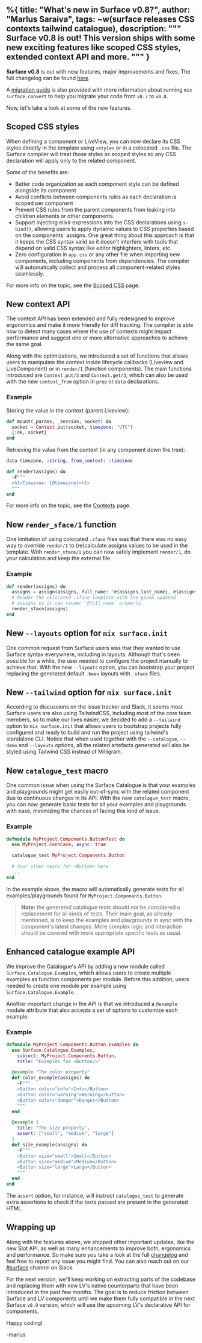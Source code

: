 %{
  title: "What's new in Surface v0.8?",
  author: "Marlus Saraiva",
  tags: ~w(surface releases CSS contexts tailwind catalogue),
  description: """
  Surface v0.8 is out! This version ships with some new exciting features like
  scoped CSS styles, extended context API and more.
  """
}
---

**Surface v0.8** is out with new features, major improvements and fixes. The full changelog can
be found [here](https://github.com/surface-ui/surface/blob/main/CHANGELOG.md#v080-2022-09-01).

A [migration guide](https://github.com/surface-ui/surface/blob/v0.8.0/MIGRATING.md) is also provided with
more information about running `mix surface.convert` to help you migrate your code from `v0.7` to `v0.8`.

Now, let's take a look at some of the new features.

## Scoped CSS styles

When defining a component or LiveView, you can now declare its CSS styles directly in the template
using `<style>` or in a colocated `.css` file. The Surface compiler will treat those styles as scoped
styles so any CSS declaration will apply only to the related component.

Some of the benefits are:

  * Better code organization as each component style can be defined alongside its component
  * Avoid conflicts between components rules as each declaration is scoped per component
  * Prevent CSS rules from the parent components from leaking into children elements or other
    components.
  * Support injecting elixir expressions into the CSS declarations using `s-bind()`, allowing users to apply
    dynamic values to CSS properties based on the components' assigns. One great thing about this approach
    is that it keeps the CSS syntax valid so it doesn't interfere with tools that depend on valid CSS syntax
    like editor highlighters, linters, etc.
  * Zero configuration in `app.css` or any other file when importing new components, including
    components from dependencies. The compiler will automatically collect and process all component-related
    styles seamlessly.

For more info on the topic, see the [Scoped CSS](/scoped_css) page.

## New context API

The context API has been extended and fully redesigned to improve ergonomics and make it more friendly
for diff tracking. The compiler is able now to detect many cases where the use of contexts might impact
performance and suggest one or more alternative approaches to achieve the same goal.

Along with the optimizations, we introduced a set of functions that allows users to manipulate the
context inside lifecycle callbacks (Liveview and LiveComponent) or in `render/1` (function components).
The main functions introduced are `Context.put/3` and `Context.get/3`, which can also be used with the new
`context_from` option in `prop` or `data` declarations.

### Example

Storing the value in the context (parent Liveview):

```elixir
def mount(_params, _session, socket) do
  socket = Context.put(socket, timezone: "UTC")
  {:ok, socket}
end
```

Retrieving the value from the context (in any component down the tree):

```elixir
data timezone, :string, from_context: :timezone

def render(assigns) do
  ~F"""
  <h1>Timezone: {@timezone}<h1>
  """
end
```

For more info on the topic, see the [Contexts](/contexts) page.

## New `render_sface/1` function

One limitation of using colocated `.sface` files was that there was no easy way to
override `render/1` to (re)calculate assigns values to be used in the template.
With `render_sface/1` you can now safely implement `render/1`, do your calculation and keep
the external file.

### Example

```elixir
def render(assigns) do
  assigns = assign(assigns, full_name: "#{assigns.last_name}, #{assigns.first_name}")
  # Render the colocated .sface template with the given updated
  # assigns so it can render `@full_name` properly.
  render_sface(assigns)
end
```

## New `--layouts` option for `mix surface.init`

One common request from Surface users was that they wanted to use Surface syntax everywhere,
including in layouts. Although that's been possible for a while, the user needed to configure
the project manually to achieve that. With the new `--layouts` option, you can bootstrap your
project replacing the generated default `.heex` layouts with `.sface` files.

## New `--tailwind` option for `mix surface.init`

According to discussions on the issue tracker and Slack, it seems most Surface users are also using
TailwindCSS, including most of the core team members, so to make our lives easier, we decided to
add a `--tailwind` option to `mix surface.init` that allows users to bootstrap projects fully
configured and ready to build and run the project using tailwind's standalone CLI. Notice that
when used together with the `--catalogue`, `--demo` and `--layouts` options, all the related
artefacts generated will also be styled using Tailwind CSS instead of Milligram.

## New `catalogue_test` macro

One common issue when using the Surface Catalogue is that your examples and playgrounds might get
easily out-of-sync with the related component due to continuous changes in its API. With the new
`catalogue_test` macro, you can now generate basic tests for all your examples and playgrounds
with ease, minimizing the chances of facing this kind of issue.

### Example

```elixir
defmodule MyProject.Components.ButtonTest do
  use MyProject.ConnCase, async: true

  catalogue_test MyProject.Components.Button

  # Your other tests for <Button> here
  ...
end
```

In the example above, the macro will automatically generate tests for all examples/playgrounds
found for `MyProject.Components.Button`.

> **Note:** the generated catalogue tests should not be considered a replacement for all
> kinds of tests. Their main goal, as already mentioned, is to keep the examples and playgrounds
> in sync with the component's latest changes. More complex logic and interaction should
> be covered with more appropriate specific tests as usual.

## Enhanced catalogue example API

We improve the Catalogue's API by adding a new module called `Surface.Catalogue.Examples`, which
allows users to create multiple examples as function components per module. Before this addition,
users needed to create one module per example using `Surface.Catalogue.Example`.

Another important change in the API is that we introduced a `@example` module attribute that
also accepts a set of options to customize each example.

### Example

```elixir
defmodule MyProject.Components.Button.Examples do
  use Surface.Catalogue.Examples,
    subject: MyProject.Components.Button,
    title: "Examples for <Button/>"

  @example "The color property"
  def color_example(assigns) do
    ~F"""
    <Button color="info">Info</Button>
    <Button color="warning">Warning</Button>
    <Button color="danger">Danger</Button>
    """
  end

  @example [
    title: "The size property",
    assert: ["small", "medium", "large"]
  ]
  def size_example(assigns) do
    ~F"""
    <Button size="small">Small</Button>
    <Button size="medium">Medium</Button>
    <Button size="large">Large</Button>
    """
  end
end
```

The `assert` option, for instance, will instruct `catalogue_test` to generate extra
assertions to check if the texts passed are present in the generated HTML.

## Wrapping up

Along with the features above, we shipped other important updates, like the new Slot API,
as well as many enhancements to improve both, ergonomics and performance. So make sure you take a
look at the full [changelog](https://github.com/surface-ui/surface/blob/main/CHANGELOG.md#v080-2022-09-01) and feel
free to report any issue you might find. You can also reach out on our
[#surface](https://elixir-slackin.herokuapp.com/) channel on Slack.

For the next version, we'll keep working on extracting parts of the codebase and replacing them with
new LV's native counterparts that have been introduced in the past few months. The goal is to reduce
friction between Surface and LV components until we make them fully compatible in the next
Surface `v0.9` version, which will use the upcoming LV's declarative API for components.

Happy coding!

-marlus